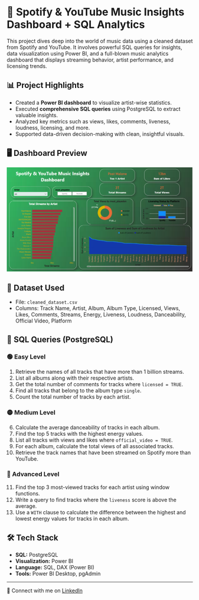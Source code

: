 # 🎵 Spotify & YouTube Music Insights Dashboard + SQL Analytics

This project dives deep into the world of music data using a cleaned dataset from Spotify and YouTube. It involves powerful SQL queries for insights, data visualization using Power BI, and a full-blown music analytics dashboard that displays streaming behavior, artist performance, and licensing trends.

## 📊 Project Highlights

- Created a **Power BI dashboard** to visualize artist-wise statistics.
- Executed **comprehensive SQL queries** using PostgreSQL to extract valuable insights.
- Analyzed key metrics such as views, likes, comments, liveness, loudness, licensing, and more.
- Supported data-driven decision-making with clean, insightful visuals.

## 🖥 Dashboard Preview

![Dashboard Preview](Spotify_Dashboard.png)

## 📁 Dataset Used

- File: `cleaned_dataset.csv`
- Columns: Track Name, Artist, Album, Album Type, Licensed, Views, Likes, Comments, Streams, Energy, Liveness, Loudness, Danceability, Official Video, Platform

## 🧠 SQL Queries (PostgreSQL)

### 🟢 Easy Level

1. Retrieve the names of all tracks that have more than 1 billion streams.
2. List all albums along with their respective artists.
3. Get the total number of comments for tracks where `licensed = TRUE`.
4. Find all tracks that belong to the album type `single`.
5. Count the total number of tracks by each artist.

### 🟡 Medium Level

6. Calculate the average danceability of tracks in each album.
7. Find the top 5 tracks with the highest energy values.
8. List all tracks with views and likes where `official_video = TRUE`.
9. For each album, calculate the total views of all associated tracks.
10. Retrieve the track names that have been streamed on Spotify more than YouTube.

### 🔴 Advanced Level

11. Find the top 3 most-viewed tracks for each artist using window functions.
12. Write a query to find tracks where the `liveness` score is above the average.
13. Use a `WITH` clause to calculate the difference between the highest and lowest energy values for tracks in each album.

## 🛠 Tech Stack

- **SQL:** PostgreSQL
- **Visualization:** Power BI
- **Language:** SQL, DAX (Power BI)
- **Tools:** Power BI Desktop, pgAdmin

---
🔗 Connect with me on [LinkedIn](https://linkedin.com/in/gonepraveen)

